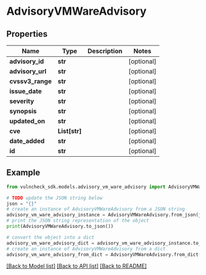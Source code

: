 # AdvisoryVMWareAdvisory


## Properties

Name | Type | Description | Notes
------------ | ------------- | ------------- | -------------
**advisory_id** | **str** |  | [optional] 
**advisory_url** | **str** |  | [optional] 
**cvssv3_range** | **str** |  | [optional] 
**issue_date** | **str** |  | [optional] 
**severity** | **str** |  | [optional] 
**synopsis** | **str** |  | [optional] 
**updated_on** | **str** |  | [optional] 
**cve** | **List[str]** |  | [optional] 
**date_added** | **str** |  | [optional] 
**id** | **str** |  | [optional] 

## Example

```python
from vulncheck_sdk.models.advisory_vm_ware_advisory import AdvisoryVMWareAdvisory

# TODO update the JSON string below
json = "{}"
# create an instance of AdvisoryVMWareAdvisory from a JSON string
advisory_vm_ware_advisory_instance = AdvisoryVMWareAdvisory.from_json(json)
# print the JSON string representation of the object
print(AdvisoryVMWareAdvisory.to_json())

# convert the object into a dict
advisory_vm_ware_advisory_dict = advisory_vm_ware_advisory_instance.to_dict()
# create an instance of AdvisoryVMWareAdvisory from a dict
advisory_vm_ware_advisory_from_dict = AdvisoryVMWareAdvisory.from_dict(advisory_vm_ware_advisory_dict)
```
[[Back to Model list]](../README.md#documentation-for-models) [[Back to API list]](../README.md#documentation-for-api-endpoints) [[Back to README]](../README.md)



